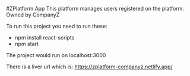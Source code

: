 #ZPlatform App
This platform manages users registered on the platform. Owned by CompanyZ

To run this project you need to run these:
- npm install react-scripts
- npm start

The project would run on localhost:3000

There is a liver url which is: https://zplatform-companyz.netlify.app/
